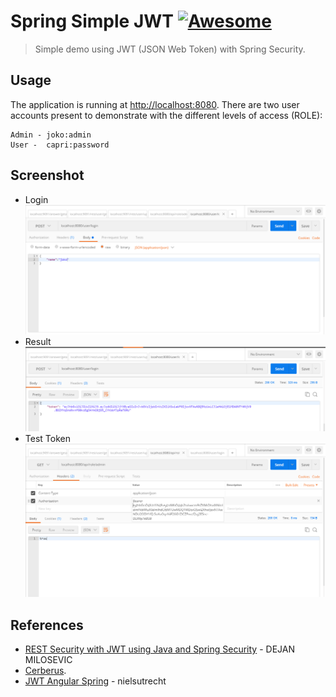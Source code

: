# Spring Simple JWT [![Awesome](https://cdn.rawgit.com/sindresorhus/awesome/d7305f38d29fed78fa85652e3a63e154dd8e8829/media/badge.svg)](https://github.com/sindresorhus/awesome)
> Simple demo using JWT (JSON Web Token) with Spring Security. 

## Usage
The application is running at [http://localhost:8080](http://localhost:8080).
There are two user accounts present to demonstrate with the different levels of access (ROLE):
```
Admin - joko:admin
User -  capri:password
```

## Screenshot
* Login 
![Screenshot Login](etc/loginjoko.PNG?raw=true "Screenshot JWT Spring Login Demo")
* Result
![Screenshot Result](etc/result.PNG?raw=true "Screenshot JWT Spring Result")
* Test Token
![Screenshot Test Token](etc/tokentest.PNG?raw=true "Screenshot JWT Spring Test Token")

## References
- [REST Security with JWT using Java and Spring Security](https://www.toptal.com/java/rest-security-with-jwt-spring-security-and-java) - DEJAN MILOSEVIC
- [Cerberus](https://github.com/brahalla/Cerberus).
- [JWT Angular Spring](https://github.com/nielsutrecht/jwt-angular-spring) - nielsutrecht
